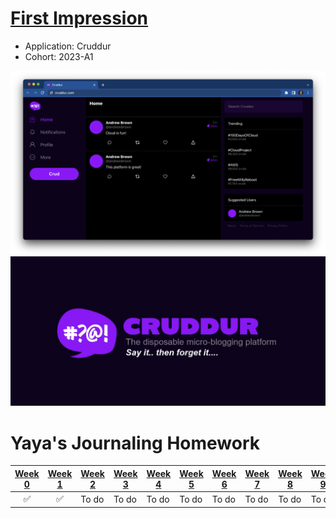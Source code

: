 # [First Impression](https://blog.yahya-abulhaj.dev/aws-cloud-project-bootcamp)


- Application: Cruddur
- Cohort: 2023-A1


<img src="_docs/assets/cruddur-screenshot.png" width="600" align="right">
<img src="_docs/assets/cruddur-banner.jpg" width="600">


# Yaya's Journaling Homework

| [Week 0](journal/week0.md) | [Week 1](journal/week1.md) | [Week 2](journal/week2.md) | [Week 3](journal/week3.md) | [Week 4](journal/week4.md) | [Week 5](journal/week5.md) | [Week 6](journal/week6.md) | [Week 7](journal/week7.md) | [Week 8](journal/week8.md) | [Week 9](journal/week9.md) | [Week 10](journal/week10.md) | [Week 11](journal/week11.md) | [Week 12](journal/week12.md) | [Week 13](journal/week13.md) |
| :---: | :---: | --- | --- | --- | --- | --- | --- | --- | --- | --- | --- | --- | --- |
| ✅ | ✅ | To do | To do | To do | To do | To do | To do | To do | To do | To do | To do | To do | To do |
